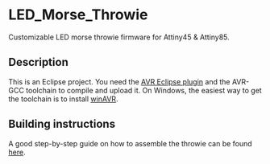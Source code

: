 LED_Morse_Throwie
=================

Customizable LED morse throwie firmware for Attiny45 &amp; Attiny85.

Description
-----------

This is an Eclipse project. You need the [AVR Eclipse plugin](http://avr-eclipse.sourceforge.net/)
and the AVR-GCC toolchain to compile and upload it. On Windows, the easiest way to get the toolchain is 
to install [winAVR](http://winavr.sourceforge.net/).

Building instructions
---------------------

A good step-by-step guide on how to assemble the throwie can be 
found [here](http://c2.com/cybords/wiki.cgi?ComputerizedThrowie).
